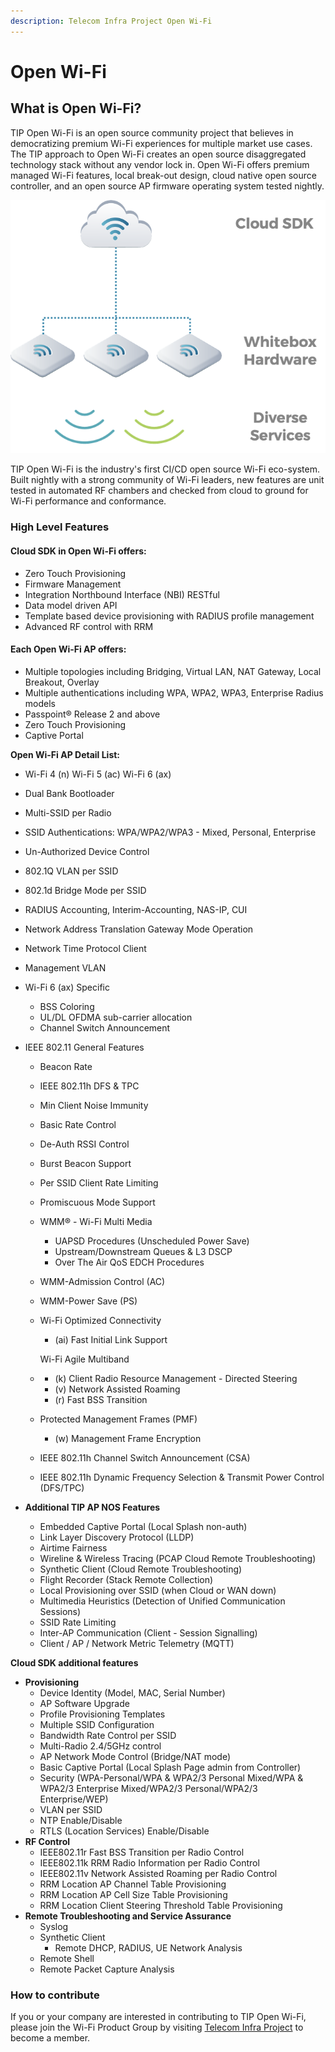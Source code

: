 ```yaml
---
description: Telecom Infra Project Open Wi-Fi
---
```


# Open Wi-Fi

## What is Open Wi-Fi?

TIP Open Wi-Fi is an open source community project that believes in democratizing premium Wi-Fi experiences for multiple market use cases. The TIP approach to Open Wi-Fi creates an open source disaggregated technology stack without any vendor lock in. Open Wi-Fi offers premium managed Wi-Fi features, local break-out design, cloud native open source controller, and an open source AP firmware operating system tested nightly.

![TIP Open Wi-Fi 1.x Solution](.gitbook/assets/image%20%285%29.png)

TIP Open Wi-Fi is the industry's first CI/CD open source Wi-Fi eco-system. Built nightly with a strong community of Wi-Fi leaders, new features are unit tested in automated RF chambers and checked from cloud to ground for Wi-Fi performance and conformance.

### High Level Features

#### Cloud SDK in Open Wi-Fi offers:

* Zero Touch Provisioning 
* Firmware Management
* Integration Northbound Interface \(NBI\) RESTful
* Data model driven API 
* Template based device provisioning with RADIUS profile management 
* Advanced RF control with RRM  

#### Each Open Wi-Fi AP offers:

* Multiple topologies including Bridging, Virtual LAN, NAT Gateway, Local Breakout, Overlay 
* Multiple authentications including WPA, WPA2, WPA3, Enterprise Radius models
* Passpoint® Release 2 and above
* Zero Touch Provisioning 
* Captive Portal

**Open Wi-Fi AP Detail List:**

* Wi-Fi 4 \(n\) Wi-Fi 5 \(ac\) Wi-Fi 6 \(ax\) 
* Dual Bank Bootloader
* Multi-SSID per Radio
* SSID Authentications: WPA/WPA2/WPA3 - Mixed, Personal, Enterprise
* Un-Authorized Device Control
* 802.1Q VLAN per SSID 
* 802.1d Bridge Mode per SSID
* RADIUS Accounting, Interim-Accounting, NAS-IP, CUI
* Network Address Translation Gateway Mode Operation
* Network Time Protocol Client
* Management VLAN 
* Wi-Fi 6 \(ax\) Specific
  * BSS Coloring
  * UL/DL OFDMA sub-carrier allocation
  * Channel Switch Announcement
* IEEE 802.11 General Features

  * Beacon Rate 
  * IEEE 802.11h DFS & TPC 
  * Min Client Noise Immunity
  * Basic Rate Control
  * De-Auth RSSI Control
  * Burst Beacon Support
  * Per SSID Client Rate Limiting
  * Promiscuous Mode Support
  * WMM® - Wi-Fi Multi Media
    * UAPSD Procedures \(Unscheduled Power Save\) 
    * Upstream/Downstream Queues & L3 DSCP
    * Over The Air QoS EDCH Procedures
  * WMM-Admission Control \(AC\) 
  * WMM-Power Save \(PS\)
  * Wi-Fi Optimized Connectivity

    * \(ai\) Fast Initial Link Support

    Wi-Fi Agile Multiband

  * * \(k\) Client Radio Resource Management - Directed Steering
    * \(v\) Network Assisted Roaming
    * \(r\) Fast BSS Transition
  * Protected Management Frames \(PMF\) 
    * \(w\) Management Frame Encryption
  * IEEE 802.11h Channel Switch Announcement \(CSA\)
  * IEEE 802.11h Dynamic Frequency Selection & Transmit Power Control \(DFS/TPC\)

* **Additional TIP AP NOS Features**
  * Embedded Captive Portal \(Local Splash non-auth\)
  * Link Layer Discovery Protocol \(LLDP\)
  * Airtime Fairness
  * Wireline & Wireless Tracing \(PCAP Cloud Remote Troubleshooting\)
  * Synthetic Client \(Cloud Remote Troubleshooting\)
  * Flight Recorder \(Stack Remote Collection\)
  * Local Provisioning over SSID \(when Cloud or WAN down\)
  * Multimedia Heuristics \(Detection of Unified Communication Sessions\)
  * SSID Rate Limiting
  * Inter-AP Communication \(Client - Session Signalling\)
  * Client / AP / Network Metric Telemetry \(MQTT\)

**Cloud SDK additional features**

* **Provisioning** 
  * Device Identity \(Model, MAC, Serial Number\)
  * AP Software Upgrade
  * Profile Provisioning Templates
  * Multiple SSID Configuration
  * Bandwidth Rate Control per SSID
  * Multi-Radio 2.4/5GHz control
  * AP Network Mode Control \(Bridge/NAT mode\)
  * Basic Captive Portal \(Local Splash Page admin from Controller\)
  * Security \(WPA-Personal/WPA & WPA2/3 Personal Mixed/WPA & WPA2/3 Enterprise Mixed/WPA2/3 Personal/WPA2/3 Enterprise/WEP\)
  * VLAN per SSID
  * NTP Enable/Disable
  * RTLS \(Location Services\) Enable/Disable 
* **RF Control**
  * IEEE802.11r Fast BSS Transition per Radio Control
  * IEEE802.11k RRM Radio Information per Radio Control
  * IEEE802.11v Network Assisted Roaming per Radio Control
  * RRM Location AP Channel Table Provisioning
  * RRM Location AP Cell Size Table Provisioning
  * RRM Location Client Steering Threshold Table Provisioning 
* **Remote Troubleshooting and Service Assurance**
  * Syslog 
  * Synthetic Client
    * Remote DHCP, RADIUS, UE Network Analysis 
  * Remote Shell 
  * Remote Packet Capture Analysis

### **How to contribute**

If you or your company are interested in contributing to TIP Open Wi-Fi, please join the Wi-Fi Product Group by visiting [Telecom Infra Project](https://telecominfraproject.com/apply-for-membership/) to become a member.

